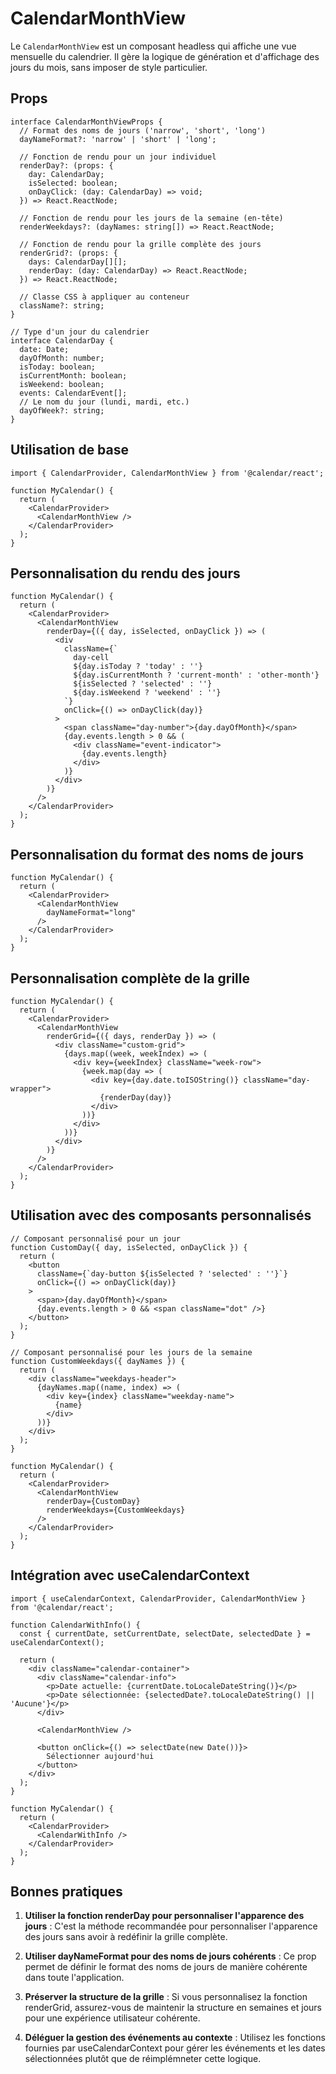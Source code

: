 # CalendarMonthView

Le `CalendarMonthView` est un composant headless qui affiche une vue mensuelle du calendrier. Il gère la logique de génération et d'affichage des jours du mois, sans imposer de style particulier.

## Props

```tsx
interface CalendarMonthViewProps {
  // Format des noms de jours ('narrow', 'short', 'long')
  dayNameFormat?: 'narrow' | 'short' | 'long';
  
  // Fonction de rendu pour un jour individuel
  renderDay?: (props: {
    day: CalendarDay;
    isSelected: boolean;
    onDayClick: (day: CalendarDay) => void;
  }) => React.ReactNode;
  
  // Fonction de rendu pour les jours de la semaine (en-tête)
  renderWeekdays?: (dayNames: string[]) => React.ReactNode;
  
  // Fonction de rendu pour la grille complète des jours
  renderGrid?: (props: {
    days: CalendarDay[][];
    renderDay: (day: CalendarDay) => React.ReactNode;
  }) => React.ReactNode;
  
  // Classe CSS à appliquer au conteneur
  className?: string;
}

// Type d'un jour du calendrier
interface CalendarDay {
  date: Date;
  dayOfMonth: number;
  isToday: boolean;
  isCurrentMonth: boolean;
  isWeekend: boolean;
  events: CalendarEvent[];
  // Le nom du jour (lundi, mardi, etc.)
  dayOfWeek?: string;
}
```

## Utilisation de base

```tsx
import { CalendarProvider, CalendarMonthView } from '@calendar/react';

function MyCalendar() {
  return (
    <CalendarProvider>
      <CalendarMonthView />
    </CalendarProvider>
  );
}
```

## Personnalisation du rendu des jours

```tsx
function MyCalendar() {
  return (
    <CalendarProvider>
      <CalendarMonthView
        renderDay={({ day, isSelected, onDayClick }) => (
          <div 
            className={`
              day-cell
              ${day.isToday ? 'today' : ''}
              ${day.isCurrentMonth ? 'current-month' : 'other-month'}
              ${isSelected ? 'selected' : ''}
              ${day.isWeekend ? 'weekend' : ''}
            `}
            onClick={() => onDayClick(day)}
          >
            <span className="day-number">{day.dayOfMonth}</span>
            {day.events.length > 0 && (
              <div className="event-indicator">
                {day.events.length}
              </div>
            )}
          </div>
        )}
      />
    </CalendarProvider>
  );
}
```

## Personnalisation du format des noms de jours

```tsx
function MyCalendar() {
  return (
    <CalendarProvider>
      <CalendarMonthView
        dayNameFormat="long"
      />
    </CalendarProvider>
  );
}
```

## Personnalisation complète de la grille

```tsx
function MyCalendar() {
  return (
    <CalendarProvider>
      <CalendarMonthView
        renderGrid={({ days, renderDay }) => (
          <div className="custom-grid">
            {days.map((week, weekIndex) => (
              <div key={weekIndex} className="week-row">
                {week.map(day => (
                  <div key={day.date.toISOString()} className="day-wrapper">
                    {renderDay(day)}
                  </div>
                ))}
              </div>
            ))}
          </div>
        )}
      />
    </CalendarProvider>
  );
}
```

## Utilisation avec des composants personnalisés

```tsx
// Composant personnalisé pour un jour
function CustomDay({ day, isSelected, onDayClick }) {
  return (
    <button
      className={`day-button ${isSelected ? 'selected' : ''}`}
      onClick={() => onDayClick(day)}
    >
      <span>{day.dayOfMonth}</span>
      {day.events.length > 0 && <span className="dot" />}
    </button>
  );
}

// Composant personnalisé pour les jours de la semaine
function CustomWeekdays({ dayNames }) {
  return (
    <div className="weekdays-header">
      {dayNames.map((name, index) => (
        <div key={index} className="weekday-name">
          {name}
        </div>
      ))}
    </div>
  );
}

function MyCalendar() {
  return (
    <CalendarProvider>
      <CalendarMonthView
        renderDay={CustomDay}
        renderWeekdays={CustomWeekdays}
      />
    </CalendarProvider>
  );
}
```

## Intégration avec useCalendarContext

```tsx
import { useCalendarContext, CalendarProvider, CalendarMonthView } from '@calendar/react';

function CalendarWithInfo() {
  const { currentDate, setCurrentDate, selectDate, selectedDate } = useCalendarContext();
  
  return (
    <div className="calendar-container">
      <div className="calendar-info">
        <p>Date actuelle: {currentDate.toLocaleDateString()}</p>
        <p>Date sélectionnée: {selectedDate?.toLocaleDateString() || 'Aucune'}</p>
      </div>
      
      <CalendarMonthView />
      
      <button onClick={() => selectDate(new Date())}>
        Sélectionner aujourd'hui
      </button>
    </div>
  );
}

function MyCalendar() {
  return (
    <CalendarProvider>
      <CalendarWithInfo />
    </CalendarProvider>
  );
}
```

## Bonnes pratiques

1. **Utiliser la fonction renderDay pour personnaliser l'apparence des jours** : C'est la méthode recommandée pour personnaliser l'apparence des jours sans avoir à redéfinir la grille complète.

2. **Utiliser dayNameFormat pour des noms de jours cohérents** : Ce prop permet de définir le format des noms de jours de manière cohérente dans toute l'application.

3. **Préserver la structure de la grille** : Si vous personnalisez la fonction renderGrid, assurez-vous de maintenir la structure en semaines et jours pour une expérience utilisateur cohérente.

4. **Déléguer la gestion des événements au contexte** : Utilisez les fonctions fournies par useCalendarContext pour gérer les événements et les dates sélectionnées plutôt que de réimplémneter cette logique. 